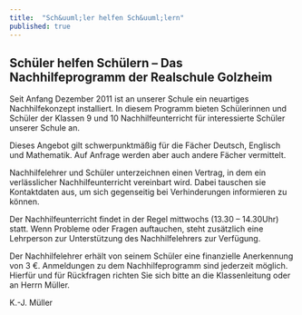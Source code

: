 ```yaml
---
title:  "Sch&uuml;ler helfen Sch&uuml;lern"
published: true
---
```


## Sch&uuml;ler helfen Sch&uuml;lern – Das Nachhilfeprogramm der Realschule Golzheim

Seit Anfang Dezember 2011 ist an unserer Schule ein neuartiges Nachhilfekonzept installiert. In diesem Programm bieten Sch&uuml;lerinnen und Sch&uuml;ler der Klassen 9 und 10 Nachhilfeunterricht f&uuml;r interessierte Sch&uuml;ler unserer Schule an.

Dieses Angebot gilt schwerpunktm&auml;&szlig;ig f&uuml;r die F&auml;cher Deutsch, Englisch und Mathematik. Auf Anfrage werden aber auch andere F&auml;cher vermittelt.

Nachhilfelehrer und Sch&uuml;ler unterzeichnen einen Vertrag, in dem ein verl&auml;sslicher Nachhilfeunterricht vereinbart wird. Dabei tauschen sie Kontaktdaten aus, um sich gegenseitig bei Verhinderungen informieren zu k&ouml;nnen.

Der Nachhilfeunterricht findet in der Regel mittwochs (13.30 – 14.30Uhr) statt. Wenn Probleme oder Fragen auftauchen, steht zus&auml;tzlich eine Lehrperson zur Unterst&uuml;tzung des Nachhilfelehrers zur Verf&uuml;gung.

Der Nachhilfelehrer erh&auml;lt von seinem Sch&uuml;ler eine finanzielle Anerkennung von 3 €. Anmeldungen zu dem Nachhilfeprogramm sind jederzeit m&ouml;glich.
Hierf&uuml;r und f&uuml;r R&uuml;ckfragen richten Sie sich bitte an die Klassenleitung oder an Herrn M&uuml;ller.

K.-J. M&uuml;ller 